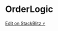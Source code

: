 # OrderLogic

[Edit on StackBlitz ⚡️](https://stackblitz.com/edit/angular-reactive-form-checkbox-radio-x5fquz)